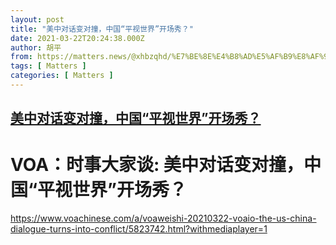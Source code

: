 ```yaml
---
layout: post
title: "美中对话变对撞，中国“平视世界”开场秀？"
date: 2021-03-22T20:24:38.000Z
author: 胡平
from: https://matters.news/@xhbzqhd/%E7%BE%8E%E4%B8%AD%E5%AF%B9%E8%AF%9D%E5%8F%98%E5%AF%B9%E6%92%9E-%E4%B8%AD%E5%9B%BD-%E5%B9%B3%E8%A7%86%E4%B8%96%E7%95%8C-%E5%BC%80%E5%9C%BA%E7%A7%80-bafyreigcvbl2azmpf3c53ng67flitddk3hcqxveuvjsbby5twebmkfcjmm
tags: [ Matters ]
categories: [ Matters ]
---
```

<!--1616444678000-->
[美中对话变对撞，中国“平视世界”开场秀？](https://matters.news/@xhbzqhd/%E7%BE%8E%E4%B8%AD%E5%AF%B9%E8%AF%9D%E5%8F%98%E5%AF%B9%E6%92%9E-%E4%B8%AD%E5%9B%BD-%E5%B9%B3%E8%A7%86%E4%B8%96%E7%95%8C-%E5%BC%80%E5%9C%BA%E7%A7%80-bafyreigcvbl2azmpf3c53ng67flitddk3hcqxveuvjsbby5twebmkfcjmm)
------

<div>
<h1>VOA：时事大家谈: 美中对话变对撞，中国“平视世界”开场秀？</h1><p><a href="https://www.voachinese.com/a/" target="_blank">https://www.voachinese.com/a/</a><a href="https://www.voachinese.com/a/voaweishi-20210322-voaio-the-us-china-dialogue-turns-into-conflict/5823742.html?withmediaplayer=1" target="_blank">voaweishi-20210322-voaio-the-us-china-dialogue-turns-into-conflict/5823742.html?withmediaplayer=1</a></p>
</div>

